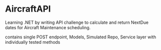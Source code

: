 # AircraftAPI
Learning .NET by writing API challenge to calculate and return NextDue dates for Aircraft Maintenance scheduling.

contains single POST endpoint, Models, Simulated Repo, Service layer with individually tested methods
